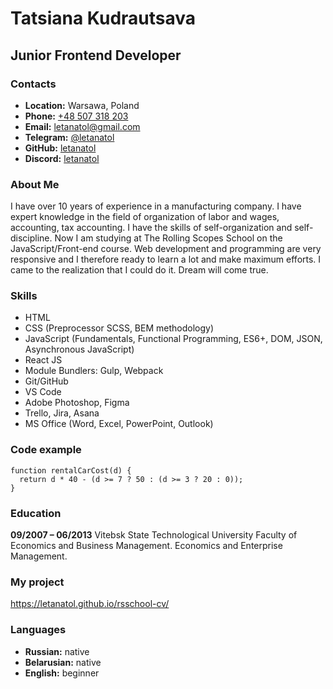 # Tatsiana Kudrautsava

## Junior Frontend Developer

### Contacts

- **Location:** Warsawa, Poland
- **Phone:** [+48 507 318 203](tel:+48507318203)
- **Email:** [letanatol@gmail.com](mailto:letanatol@gmail.com)
- **Telegram:** [@letanatol](https://t.me/letanatol)
- **GitHub:** [letanatol](https://github.com/letanatol)
- **Discord:** [letanatol](https://discordapp.com/users/1015731439028940861/)

### About Me

I have over 10 years of experience in a manufacturing company.
I have expert knowledge in the field of organization of labor and wages, accounting, tax accounting.
I have the skills of self-organization and self-discipline.
Now I am studying at The Rolling Scopes School on the JavaScript/Front-end course.
Web development and programming are very responsive and I therefore ready to learn a lot and make maximum efforts.
I came to the realization that I could do it. Dream will come true.

### Skills

- HTML
- CSS (Preprocessor SCSS, BEM methodology)
- JavaScript (Fundamentals, Functional Programming, ES6+, DOM, JSON, Asynchronous JavaScript)
- React JS
- Module Bundlers: Gulp, Webpack
- Git/GitHub
- VS Code
- Adobe Photoshop, Figma
- Trello, Jira, Asana
- MS Office (Word, Excel, PowerPoint, Outlook)

### Code example

```
function rentalCarCost(d) {
  return d * 40 - (d >= 7 ? 50 : (d >= 3 ? 20 : 0));
}
```

### Education

**09/2007 – 06/2013** Vitebsk State Technological University
Faculty of Economics and Business Management. Economics and Enterprise Management.

### My project

https://letanatol.github.io/rsschool-cv/

### Languages

- **Russian:** native  
- **Belarusian:** native  
- **English:** beginner  